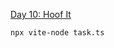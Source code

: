 [Day 10: Hoof It](https://adventofcode.com/2024/day/10 "Day 10: Hoof It")

```shell
npx vite-node task.ts
```
